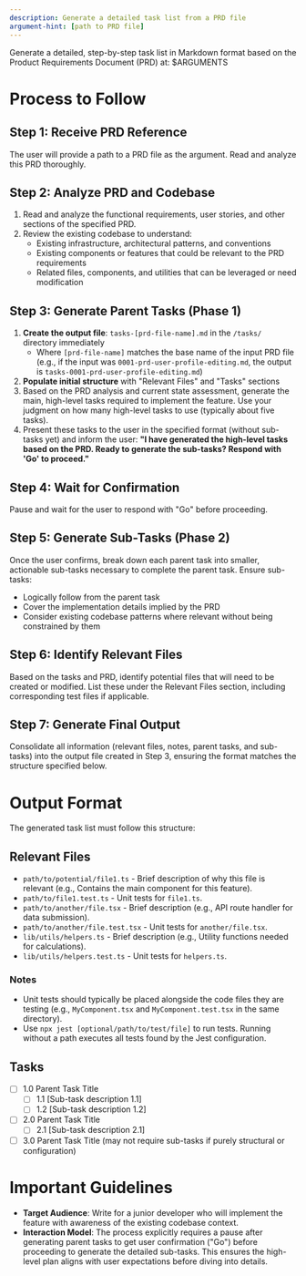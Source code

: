 ```yaml
---
description: Generate a detailed task list from a PRD file
argument-hint: [path to PRD file]
---
```


Generate a detailed, step-by-step task list in Markdown format based on the Product Requirements Document (PRD) at: $ARGUMENTS

# Process to Follow

## Step 1: Receive PRD Reference
The user will provide a path to a PRD file as the argument. Read and analyze this PRD thoroughly.

## Step 2: Analyze PRD and Codebase
1. Read and analyze the functional requirements, user stories, and other sections of the specified PRD.
2. Review the existing codebase to understand:
   - Existing infrastructure, architectural patterns, and conventions
   - Existing components or features that could be relevant to the PRD requirements
   - Related files, components, and utilities that can be leveraged or need modification

## Step 3: Generate Parent Tasks (Phase 1)
1. **Create the output file**: `tasks-[prd-file-name].md` in the `/tasks/` directory immediately
   - Where `[prd-file-name]` matches the base name of the input PRD file (e.g., if the input was `0001-prd-user-profile-editing.md`, the output is `tasks-0001-prd-user-profile-editing.md`)
2. **Populate initial structure** with "Relevant Files" and "Tasks" sections
3. Based on the PRD analysis and current state assessment, generate the main, high-level tasks required to implement the feature. Use your judgment on how many high-level tasks to use (typically about five tasks).
4. Present these tasks to the user in the specified format (without sub-tasks yet) and inform the user:
   **"I have generated the high-level tasks based on the PRD. Ready to generate the sub-tasks? Respond with 'Go' to proceed."**

## Step 4: Wait for Confirmation
Pause and wait for the user to respond with "Go" before proceeding.

## Step 5: Generate Sub-Tasks (Phase 2)
Once the user confirms, break down each parent task into smaller, actionable sub-tasks necessary to complete the parent task. Ensure sub-tasks:
- Logically follow from the parent task
- Cover the implementation details implied by the PRD
- Consider existing codebase patterns where relevant without being constrained by them

## Step 6: Identify Relevant Files
Based on the tasks and PRD, identify potential files that will need to be created or modified. List these under the Relevant Files section, including corresponding test files if applicable.

## Step 7: Generate Final Output
Consolidate all information (relevant files, notes, parent tasks, and sub-tasks) into the output file created in Step 3, ensuring the format matches the structure specified below.

# Output Format

The generated task list must follow this structure:

## Relevant Files

- `path/to/potential/file1.ts` - Brief description of why this file is relevant (e.g., Contains the main component for this feature).
- `path/to/file1.test.ts` - Unit tests for `file1.ts`.
- `path/to/another/file.tsx` - Brief description (e.g., API route handler for data submission).
- `path/to/another/file.test.tsx` - Unit tests for `another/file.tsx`.
- `lib/utils/helpers.ts` - Brief description (e.g., Utility functions needed for calculations).
- `lib/utils/helpers.test.ts` - Unit tests for `helpers.ts`.

### Notes

- Unit tests should typically be placed alongside the code files they are testing (e.g., `MyComponent.tsx` and `MyComponent.test.tsx` in the same directory).
- Use `npx jest [optional/path/to/test/file]` to run tests. Running without a path executes all tests found by the Jest configuration.

## Tasks

- [ ] 1.0 Parent Task Title
  - [ ] 1.1 [Sub-task description 1.1]
  - [ ] 1.2 [Sub-task description 1.2]
- [ ] 2.0 Parent Task Title
  - [ ] 2.1 [Sub-task description 2.1]
- [ ] 3.0 Parent Task Title (may not require sub-tasks if purely structural or configuration)

# Important Guidelines

- **Target Audience**: Write for a junior developer who will implement the feature with awareness of the existing codebase context.
- **Interaction Model**: The process explicitly requires a pause after generating parent tasks to get user confirmation ("Go") before proceeding to generate the detailed sub-tasks. This ensures the high-level plan aligns with user expectations before diving into details.
